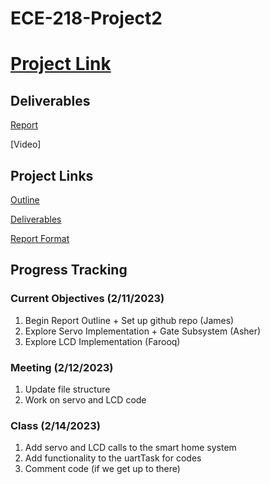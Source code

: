 # ECE-218-Project2

# [Project Link](https://github.com/Gaskellj/ECE-218-Project2.git)
## Deliverables

[Report](Project_2_Report.pdf)

[Video]


## Project Links

[Outline](Project_Information/Project-2-Outline.pdf)

[Deliverables](Project_Information/Project-2-Deliverables.pdf)

[Report Format](Project_Information/Project-2-Report-Format.pdf)


## Progress Tracking

### Current Objectives (2/11/2023)

1. Begin Report Outline + Set up github repo (James)
2. Explore Servo Implementation + Gate Subsystem (Asher)
3. Explore LCD Implementation (Farooq)

### Meeting (2/12/2023)

1. Update file structure
2. Work on servo and LCD code

### Class (2/14/2023)

1. Add servo and LCD calls to the smart home system
2. Add functionality to the uartTask for codes
3. Comment code (if we get up to there)



